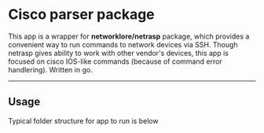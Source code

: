 # Cisco parser package

This app is a wrapper for **networklore/netrasp** package, which provides a convenient way to run commands to network devices via SSH.
Though netrasp gives ability to work with other vendor's devices, this app is focused on cisco IOS-like commands (because of command error handlering).
Written in go.

___
## Usage
Typical folder structure for app to run is below